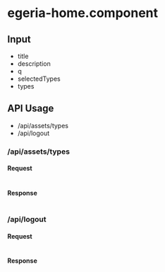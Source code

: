 # egeria-home.component

## Input
- title
- description
- q
- selectedTypes
- types

## API Usage
- /api/assets/types
- /api/logout

### /api/assets/types
#### Request
```js

```

#### Response
```json

```

### /api/logout
#### Request
```js

```

#### Response
```json

```
